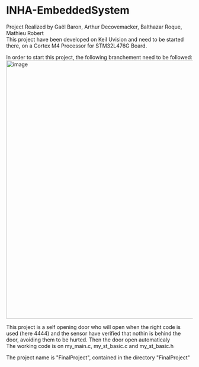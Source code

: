 # INHA-EmbeddedSystem
  
Project Realized by Gaël Baron, Arthur Decovemacker, Balthazar Roque, Mathieu Robert  
This project have been developed on Keil Uvision and need to be started there, on a Cortex M4 Processor for STM32L476G Board.  
  
  
In order to start this project, the following branchement need to be followed:  
<img width="696" alt="image" src="https://user-images.githubusercontent.com/62068909/205855011-1f3db00e-3aaf-4ef0-9dbb-4ccdba11845f.png">  
  
This project is a self opening door who will open when the right code is used (here 4444) and the sensor have verified that nothin is behind the door, avoiding them to be hurted. Then the door open automaticaly  
The working code is on my_main.c, my_st_basic.c and my_st_basic.h  
  
  
The project name is "FinalProject", contained in the directory "FinalProject"  
